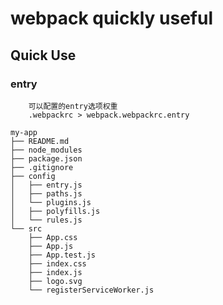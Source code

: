 # webpack quickly useful

## Quick Use

### entry

```
	可以配置的entry选项权重
	.webpackrc > webpack.webpackrc.entry
```





```
my-app
├── README.md
├── node_modules
├── package.json
├── .gitignore
├── config
│   ├── entry.js
│   ├── paths.js
│   └── plugins.js
│   ├── polyfills.js
│   └── rules.js
└── src
    ├── App.css
    ├── App.js
    ├── App.test.js
    ├── index.css
    ├── index.js
    ├── logo.svg
    └── registerServiceWorker.js
```
